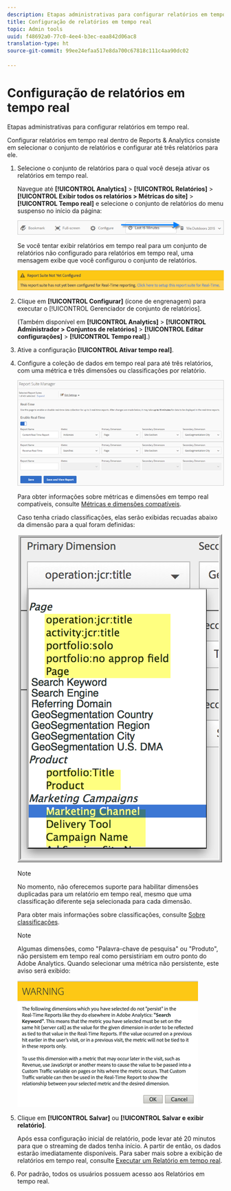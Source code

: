 ```yaml
---
description: Etapas administrativas para configurar relatórios em tempo real.
title: Configuração de relatórios em tempo real
topic: Admin tools
uuid: f48692a0-77c0-4ee4-b3ec-eaa842d06ac8
translation-type: ht
source-git-commit: 99ee24efaa517e8da700c67818c111c4aa90dc02

---
```



# Configuração de relatórios em tempo real

Etapas administrativas para configurar relatórios em tempo real.

Configurar relatórios em tempo real dentro de Reports &amp; Analytics consiste em selecionar o conjunto de relatórios e configurar até três relatórios para ele.

1. Selecione o conjunto de relatórios para o qual você deseja ativar os relatórios em tempo real.

   Navegue até **[!UICONTROL Analytics]** > **[!UICONTROL Relatórios]** > **[!UICONTROL Exibir todos os relatórios > Métricas do site]** > **[!UICONTROL Tempo real]** e selecione o conjunto de relatórios do menu suspenso no início da página:

   ![](assets/report_suite_selector.png)

   Se você tentar exibir relatórios em tempo real para um conjunto de relatórios não configurado para relatórios em tempo real, uma mensagem exibe que você configurou o conjunto de relatórios.

   ![](assets/rep_suite_not_set_up.png)

1. Clique em **[!UICONTROL Configurar]** (ícone de engrenagem) para executar o [!UICONTROL Gerenciador de conjunto de relatórios].

   (Também disponível em **[!UICONTROL Analytics]** > **[!UICONTROL Administrador > Conjuntos de relatórios]** > **[!UICONTROL Editar configurações]** > **[!UICONTROL Tempo real]**.)

1. Ative a configuração **[!UICONTROL Ativar tempo real]**.
1. Configure a coleção de dados em tempo real para até três relatórios, com uma métrica e três dimensões ou classificações por relatório.

   ![](assets/real_time_admin.png)

   Para obter informações sobre métricas e dimensões em tempo real compatíveis, consulte [Métricas e dimensões compatíveis](/help/admin/admin/realtime/realtime-metrics.md).

   Caso tenha criado classificações, elas serão exibidas recuadas abaixo da dimensão para a qual foram definidas:

   ![](assets/classifications.png)

   >[!NOTE]
   >
   >No momento, não oferecemos suporte para habilitar dimensões duplicadas para um relatório em tempo real, mesmo que uma classificação diferente seja selecionada para cada dimensão.

   Para obter mais informações sobre classificações, consulte [Sobre classificações](/help/components/c-classifications2/c-classifications.md).

   >[!NOTE]
   >
   >Algumas dimensões, como &quot;Palavra-chave de pesquisa&quot; ou &quot;Produto&quot;, não persistem em tempo real como persistiriam em outro ponto do Adobe Analytics. Quando selecionar uma métrica não persistente, este aviso será exibido:

   ![](assets/warning_dimensions.png)

1. Clique em **[!UICONTROL Salvar]** ou **[!UICONTROL Salvar e exibir relatório]**.

   Após essa configuração inicial de relatório, pode levar até 20 minutos para que o streaming de dados tenha início. A partir de então, os dados estarão imediatamente disponíveis. Para saber mais sobre a exibição de relatórios em tempo real, consulte [Executar um Relatório em tempo real](https://marketing.adobe.com/resources/help/pt_BR/sc/user/reports_realtime.html).

1. Por padrão, todos os usuários possuem acesso aos Relatórios em tempo real.
